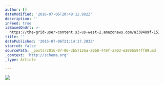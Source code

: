 ```yaml
---
author: []
dateModified: '2016-07-06T20:48:12.982Z'
description: ''
inFeed: true
isBasedOnUrl: >-
  https://the-grid-user-content.s3-us-west-2.amazonaws.com/a338489f-153e-4d6a-bd64-73df2dc444fa.jpg
title: ''
datePublished: '2016-07-06T21:14:17.283Z'
starred: false
sourcePath: _posts/2016-07-06-3b57126a-20b8-449f-aa03-e209b594ff89.md
_context: 'http://schema.org'
_type: Article

---
```

![](https://the-grid-user-content.s3-us-west-2.amazonaws.com/a338489f-153e-4d6a-bd64-73df2dc444fa.jpg)